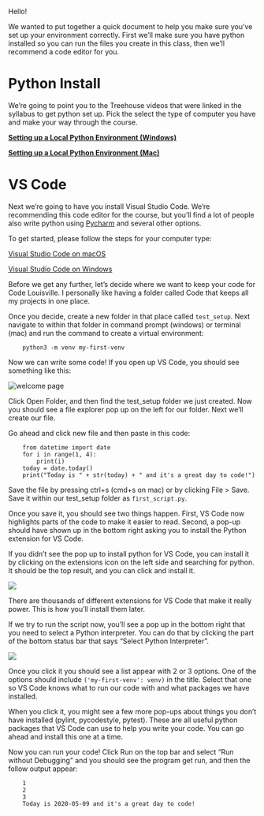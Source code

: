 Hello!

We wanted to put together a quick document to help you make sure you’ve set up your environment correctly. First we’ll make sure you have python installed so you can run the files you create in this class, then we’ll recommend a code editor for you.

# Python Install

We’re going to point you to the Treehouse videos that were linked in the syllabus to get python set up. Pick the select the type of computer you have and make your way through the course.

[**Setting up a Local Python Environment (Windows)**](https://teamtreehouse.com/library/setting-up-a-local-python-environment-windows)

[**Setting up a Local Python Environment (Mac)**](https://teamtreehouse.com/library/setting-up-a-local-python-environment-mac)


# VS Code

Next we’re going to have you install Visual Studio Code. We’re recommending this code editor for the course, but you’ll find a lot of people also write python using [Pycharm](https://www.jetbrains.com/pycharm/) and several other options.

To get started, please follow the steps for your computer type:

[Visual Studio Code on macOS](https://code.visualstudio.com/docs/setup/mac)

[Visual Studio Code on Windows](https://code.visualstudio.com/docs/setup/windows)


Before we get any further, let’s decide where we want to keep your code for Code Louisville. I personally like having a folder called Code that keeps all my projects in one place.

Once you decide, create a new folder in that place called `test_setup`. Next navigate to within that folder in command prompt (windows) or terminal (mac) and run the command to create a virtual environment:

```
    python3 -m venv my-first-venv
```

Now we can write some code! If you open up VS Code, you should see something like this:

![welcome page](https://code.visualstudio.com/assets/docs/getstarted/tips-and-tricks/welcome_page.png)


Click Open Folder, and then find the test_setup folder we just created. Now you should see a file explorer pop up on the left for our folder. Next we’ll create our file.

Go ahead and click new file and then paste in this code:

```
    from datetime import date
    for i in range(1, 4):
        print(i)
    today = date.today()
    print("Today is " + str(today) + " and it's a great day to code!")
```

Save the file by pressing ctrl+s (cmd+s on mac) or by clicking File > Save. Save it within our test_setup folder as `first_script.py`.

Once you save it, you should see two things happen. First, VS Code now highlights parts of the code to make it easier to read. Second, a pop-up should have shown up in the bottom right asking you to install the Python extension for VS Code.

If you didn’t see the pop up to install python for VS Code, you can install it by clicking on the extensions icon on the left side and searching for python. It should be the top result, and you can click and install it.

![](https://paper-attachments.dropbox.com/s_48AD6C49DA2FB6C9B83F9DC9DDBA49906D278A6F52FEE65CCCF102D0A2F55044_1589035333914_Screenshot+from+2020-05-09+10-36-10.jpg)


There are thousands of different extensions for VS Code that make it really power. This is how you’ll install them later.

If we try to run the script now, you’ll see a pop up in the bottom right that you need to select a Python interpreter. You can do that by clicking the part of the bottom status bar that says “Select Python Interpreter”.

![](https://paper-attachments.dropbox.com/s_48AD6C49DA2FB6C9B83F9DC9DDBA49906D278A6F52FEE65CCCF102D0A2F55044_1589037841845_Screenshot+from+2020-05-09+11-22-57.png)


Once you click it you should see a list appear with 2 or 3 options. One of the options should include `('my-first-venv': venv)` in the title. Select that one so VS Code knows what to run our code with and what packages we have installed.

When you click it, you might see a few more pop-ups about things you don’t have installed (pylint, pycodestyle, pytest). These are all useful python packages that VS Code can use to help you write your code. You can go ahead and install this one at a time.

Now you can run your code! Click Run on the top bar and select “Run without Debugging” and you should see the program get run, and then the follow output appear:
```
    1
    2
    3
    Today is 2020-05-09 and it's a great day to code!
```
